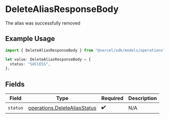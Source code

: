 # DeleteAliasResponseBody

The alias was successfully removed

## Example Usage

```typescript
import { DeleteAliasResponseBody } from "@vercel/sdk/models/operations";

let value: DeleteAliasResponseBody = {
  status: "SUCCESS",
};
```

## Fields

| Field                                                                        | Type                                                                         | Required                                                                     | Description                                                                  |
| ---------------------------------------------------------------------------- | ---------------------------------------------------------------------------- | ---------------------------------------------------------------------------- | ---------------------------------------------------------------------------- |
| `status`                                                                     | [operations.DeleteAliasStatus](../../models/operations/deletealiasstatus.md) | :heavy_check_mark:                                                           | N/A                                                                          |